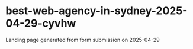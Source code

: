 # best-web-agency-in-sydney-2025-04-29-cyvhw
Landing page generated from form submission on 2025-04-29
